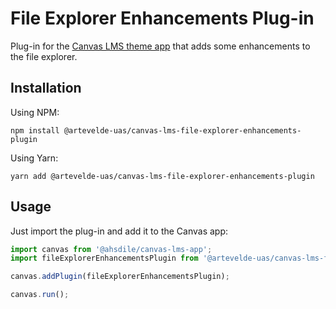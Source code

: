# File Explorer Enhancements Plug-in

Plug-in for the [Canvas LMS theme app](https://github.com/artevelde-uas/canvas-lms-app) that adds some enhancements to the file explorer.

## Installation

Using NPM:

    npm install @artevelde-uas/canvas-lms-file-explorer-enhancements-plugin

Using Yarn:

    yarn add @artevelde-uas/canvas-lms-file-explorer-enhancements-plugin

## Usage

Just import the plug-in and add it to the Canvas app:

```javascript
import canvas from '@ahsdile/canvas-lms-app';
import fileExplorerEnhancementsPlugin from '@artevelde-uas/canvas-lms-file-explorer-enhancements-plugin';

canvas.addPlugin(fileExplorerEnhancementsPlugin);

canvas.run();
```
